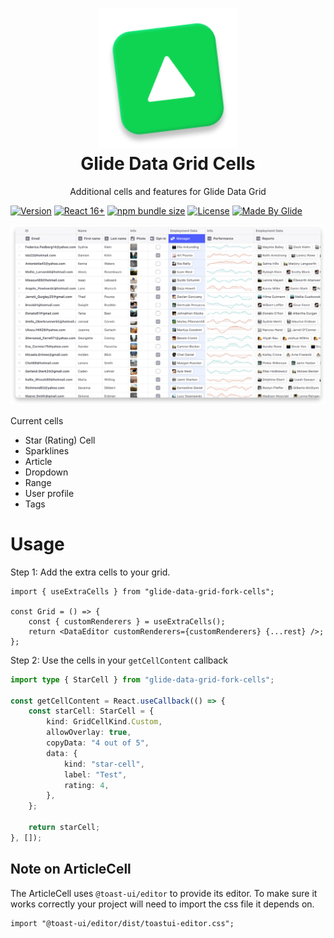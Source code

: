 <h1 align="center">
  <img src="https://raw.githubusercontent.com/glideapps/glide-data-grid/master/icon.png" width="224px"/><br/>
  <b>Glide Data Grid Cells</b>
</h1>
<p align="center">Additional cells and features for Glide Data Grid</p>

[![Version](https://img.shields.io/npm/v/glide-data-grid-fork-cells?color=blue&label=latest&style=for-the-badge)](https://github.com/glideapps/glide-data-grid/releases)
[![React 16+](https://img.shields.io/badge/React-16+-00ADD8?style=for-the-badge&logo=react)](https://reactjs.org)
[![npm bundle size](https://img.shields.io/bundlephobia/minzip/glide-data-grid-fork-cells?color=success&label=bundle&style=for-the-badge)](https://bundlephobia.com/package/glide-data-grid-fork-cells)
[![License](https://img.shields.io/github/license/glideapps/glide-data-grid?color=red&style=for-the-badge)](https://github.com/glideapps/glide-data-grid/blob/main/LICENSE)
[![Made By Glide](https://img.shields.io/badge/❤_Made_by-Glide-11CCE5?style=for-the-badge&logo=none)](https://www.glideapps.com/jobs)

![Data Grid](https://raw.githubusercontent.com/glideapps/glide-data-grid/master/data-grid.jpg)

Current cells

-   Star (Rating) Cell
-   Sparklines
-   Article
-   Dropdown
-   Range
-   User profile
-   Tags

# Usage

Step 1: Add the extra cells to your grid.

```tsx
import { useExtraCells } from "glide-data-grid-fork-cells";

const Grid = () => {
    const { customRenderers } = useExtraCells();
    return <DataEditor customRenderers={customRenderers} {...rest} />;
};
```

Step 2: Use the cells in your `getCellContent` callback

```ts
import type { StarCell } from "glide-data-grid-fork-cells";

const getCellContent = React.useCallback(() => {
    const starCell: StarCell = {
        kind: GridCellKind.Custom,
        allowOverlay: true,
        copyData: "4 out of 5",
        data: {
            kind: "star-cell",
            label: "Test",
            rating: 4,
        },
    };

    return starCell;
}, []);
```

## Note on ArticleCell

The ArticleCell uses `@toast-ui/editor` to provide its editor. To make sure it works correctly your project will need to import the css file it depends on.

```
import "@toast-ui/editor/dist/toastui-editor.css";
```

